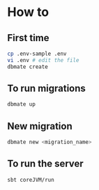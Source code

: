 # How to

## First time
```bash
cp .env-sample .env
vi .env # edit the file
dbmate create
```
## To run migrations
```bash
dbmate up
```

## New migration
```bash
dbmate new <migration_name>
```

## To run the server
```bash
sbt coreJVM/run
```